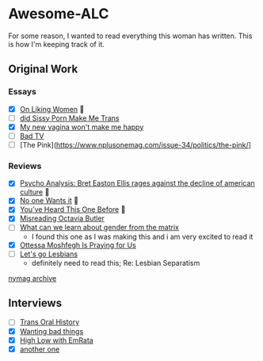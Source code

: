 # Awesome-ALC

For some reason, I wanted to read everything this woman has written. This is how I'm keeping track of it. 

## Original Work
### Essays
- [X] [On Liking Women](https://www.nplusonemag.com/issue-30/essays/on-liking-women/) 💜
- [ ] [did Sissy Porn Make Me Trans](https://www.google.com/url?sa=t&source=web&rct=j&opi=89978449&url=https://static1.squarespace.com/static/5a9b1c0812b13f48e686fdc4/t/5a9c17e1f9619a449856c4fe/1520179170246/Chu-Did%2BSissy%2BPorn%2BMake%2BMe%2BTrans%2520percent3F%2B%2520percent28QD2%2520percent29.pdf&ved=2ahUKEwiU1b6glJCCAxWqtokEHcvMDCMQFnoECA0QAQ&usg=AOvVaw10ggY7t0pzzb075SD5Q5X6)
- [X] [My new vagina won't make me happy](https://www.nytimes.com/2018/11/24/opinion/sunday/vaginoplasty-transgender-medicine.html)
- [ ] [Bad TV](https://www.nplusonemag.com/issue-31/politics/bad-tv/)
- [ ] [The Pink](https://www.nplusonemag.com/issue-34/politics/the-pink/]

### Reviews
- [X] [Psycho Analysis: Bret Easton Ellis rages against the decline of american culture](https://www.bookforum.com/print/2601/bret-easton-ellis-rages-against-the-decline-of-american-culture-20825) 💜
- [X] [No one Wants it](https://www.affidavit.art/articles/no-one-wants-it) 💜
- [X] [You’ve Heard This One Before](https://www.vulture.com/article/maggie-nelson-on-freedom-review.html) 💜
- [X] [Misreading Octavia Butler](https://www.vulture.com/article/octavia-e-butler-why-we-misread-her.html#_ga=2.186093865.1016277990.1698200963-353012500.1698084853)
- [ ] [What can we learn about gender from the matrix](https://www.vulture.com/2019/02/what-the-matrix-can-teach-us-about-gender.html#_ga=2.223137819.1016277990.1698200963-353012500.1698084853)
    - I found this one as I was making this and i am very excited to read it
- [X] [Ottessa Moshfegh Is Praying for Us](https://www.vulture.com/article/ottessa-moshfegh-lapvona-review.html)
- [ ] [Let's go Lesbians](https://www.artforum.com/features/andrea-long-chu-on-jill-johnstons-separatism-243563/) 
    - definitely need to read this; Re: Lesbian Separatism

[nymag archive](https://nymag.com/author/andrea-long-chu/)

## Interviews
- [ ] [Trans Oral History](https://nyctransoralhistory.org/interview/andrea-long-chu/)
- [X] [Wanting bad things](https://thepointmag.com/dialogue/wanting-bad-things-andrea-long-chu-responds-amia-srinivasan/)
- [X] [High Low with EmRata](https://spotify.link/V0yeeiwOaEb)
- [X] [another one](https://www.novembermag.com/content/andrea-long-chu)
